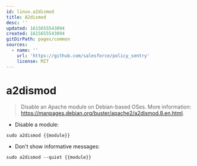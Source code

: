```yaml
---
id: linux.a2dismod
title: A2dismod
desc: ''
updated: 1615655543094
created: 1615655543094
gitDirPath: pages/common
sources:
  - name: ''
    url: 'https://github.com/salesforce/policy_sentry'
    license: MIT
---
```

# a2dismod

> Disable an Apache module on Debian-based OSes.
> More information: <https://manpages.debian.org/buster/apache2/a2dismod.8.en.html>.

- Disable a module:

`sudo a2dismod {{module}}`

- Don't show informative messages:

`sudo a2dismod --quiet {{module}}`


